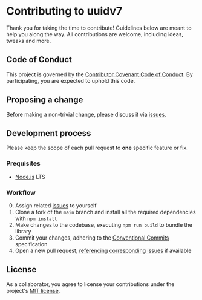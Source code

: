 # Contributing to uuidv7

Thank you for taking the time to contribute! Guidelines below are meant to help you along the way. All contributions are welcome, including ideas, tweaks and more.

## Code of Conduct

This project is governed by the [Contributor Covenant Code of Conduct](./CODE_OF_CONDUCT.md). By participating, you are expected to uphold this code.

## Proposing a change

Before making a non-trivial change, please discuss it via [issues].

## Development process

Please keep the scope of each pull request to **one** specific feature or fix.

### Prequisites

- [Node.js](https://nodejs.org/) LTS

### Workflow

0. Assign related [issues] to yourself
1. Clone a fork of the `main` branch and install all the required dependencies with `npm install`
2. Make changes to the codebase, executing `npm run build` to bundle the library
3. Commit your changes, adhering to the [Conventional Commits](https://www.conventionalcommits.org/en/v1.0.0/) specification
4. Open a new pull request, [referencing corresponding issues](https://help.github.com/en/github/managing-your-work-on-github/linking-a-pull-request-to-an-issue#linking-a-pull-request-to-an-issue-using-a-keyword) if available

## License

As a collaborator, you agree to license your contributions under the project's [MIT license](./LICENSE).

[issues]: https://github.com/kripod/uuidv7/issues
